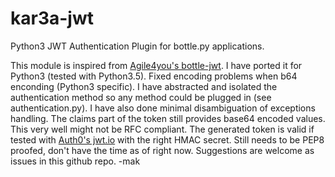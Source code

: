 # kar3a-jwt
Python3 JWT Authentication Plugin for bottle.py applications.

This module is inspired from <a href="https://github.com/agile4you/bottle-jwt/">Agile4you's bottle-jwt</a>.
I have ported it for Python3 (tested with Python3.5).
Fixed encoding problems when b64 enconding (Python3 specific).
I have abstracted and isolated the authentication method so any method could be plugged in (see authentication.py).
I have also done minimal disambiguation of exceptions handling.
The claims part of the token still provides base64 encoded values. This very well might not be RFC compliant.
The generated token is valid if tested with <a href="https://jwt.io/">Auth0's jwt.io</a>  with the right HMAC secret.
Still needs to be PEP8 proofed, don't have the time as of right now.
Suggestions are welcome as issues in this github repo.
-mak